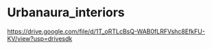# Urbanaura_interiors
https://drive.google.com/file/d/1T_oRTLcBsQ-WAB0fLRFVshc8EfkFU-KV/view?usp=drivesdk
